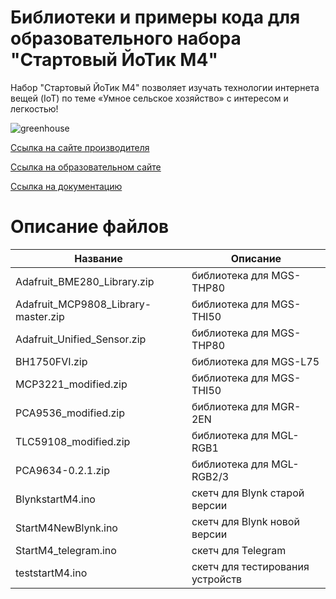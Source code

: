 # Библиотеки и примеры кода для образовательного набора "Стартовый ЙоТик М4"

Набор "Стартовый ЙоТик М4" позволяет изучать технологии интернета вещей (IoT)  по теме «Умное сельское хозяйство» с интересом и легкостью!

![greenhouse](https://mgbot.ru/upload/iblock/585/5853989f7bef9d0d780a2c49c4dff503.jpg)

[Ссылка на сайте производителя](https://mgbot.ru/catalog/obrazovatelnye_nabory_iot/nabor_startovyy_yotik_m4/)

[Ссылка на образовательном сайте](https://мгбот.рф/podrobno#start)

[Ссылка на документацию](https://books.mgbot.ru/doc/start.zip)

# Описание файлов

| Название    | Описание |
| ----------- | -----------|
| Adafruit_BME280_Library.zip      | библиотека для MGS-THP80 |
| Adafruit_MCP9808_Library-master.zip       | библиотека для MGS-THI50 |
| Adafruit_Unified_Sensor.zip     | библиотека для MGS-THP80 |
| BH1750FVI.zip    | библиотека для MGS-L75 |
|MCP3221_modified.zip  | библиотека для MGS-THI50 |
| PCA9536_modified.zip  | библиотека для MGR-2EN |
| TLC59108_modified.zip   |библиотека для MGL-RGB1|
| PCA9634-0.2.1.zip   |библиотека для MGL-RGB2/3|
| BlynkstartM4.ino    |скетч для Blynk старой версии|
| StartM4NewBlynk.ino  | скетч для Blynk новой версии|
| StartM4_telegram.ino  | скетч для Telegram|
| teststartM4.ino  | скетч для тестирования устройств|
